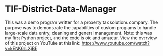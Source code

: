 # TIF-District-Data-Manager
This was a demo program written for a property tax solutions company. The purpose was to demonstrate the capabilities of custom programs to handle large-scale data entry, cleaning and general management. Note: this was my first Python project, and the code is old and amateur. View the overview of this project on YouTube at this link: https://www.youtube.com/watch?v=kENK6rLXjBE
